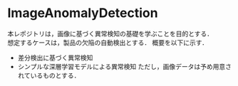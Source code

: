 # ImageAnomalyDetection
本レポジトリは，画像に基づく異常検知の基礎を学ぶことを目的とする．  
想定するケースは，製品の欠陥の自動検出とする．
概要を以下に示す．
- 差分検出に基づく異常検知
- シンプルな深層学習モデルによる異常検知
ただし，画像データは予め用意されているものとする．  
